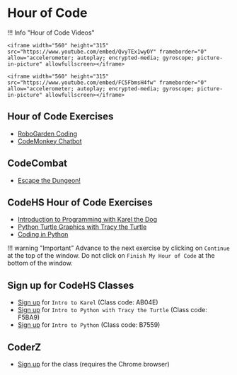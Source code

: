 # Hour of Code 

!!! Info "Hour of Code Videos"

    <iframe width="560" height="315" src="https://www.youtube.com/embed/QvyTEx1wyOY" frameborder="0" allow="accelerometer; autoplay; encrypted-media; gyroscope; picture-in-picture" allowfullscreen></iframe>

    <iframe width="560" height="315" src="https://www.youtube.com/embed/FC5FbmsH4fw" frameborder="0" allow="accelerometer; autoplay; encrypted-media; gyroscope; picture-in-picture" allowfullscreen></iframe>


## Hour of Code Exercises
* [RoboGarden Coding](https://robogarden.ca/index/hourofcode/intermediate/932)
* [CodeMonkey Chatbot](https://app.codemonkey.com/hour-of-code/trivia-chatbot/course#1)

## CodeCombat
* [Escape the Dungeon!](https://codecombat.com/play/dungeon?hour_of_code=true)

## CodeHS Hour of Code Exercises
* [Introduction to Programming with Karel the Dog](https://codehs.com/hoc_karel) 
* [Python Turtle Graphics with Tracy the Turtle](https://codehs.com/hoc_turtle) 
* [Coding in Python](https://codehs.com/hoc_python) 


!!! warning "Important"
    Advance to the next exercise by clicking on ``Continue`` at the top of the window. 
    Do not click on ``Finish My Hour of Code`` at the bottom of the window. 
    

## Sign up for CodeHS Classes
* [Sign up](https://codehs.com/go/AB04E) for ``Intro to Karel`` (Class code: AB04E) 
* [Sign up](https://codehs.com/go/F5BA9) for ``Intro to Python with Tracy the Turtle`` (Class code: F5BA9)
* [Sign up](https://codehs.com/go/B7559) for ``Intro to Python`` (Class code: B7559)

## CoderZ
* [Sign up](https://play.gocoderz.com:443/login/#/joinclass/Limahorse) for the class (requires the Chrome browser)